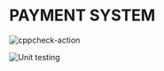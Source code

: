 # PAYMENT SYSTEM

![cppcheck-action](https://github.com/99002479/One/workflows/cppcheck-action/badge.svg)

![Unit testing](https://github.com/99002479/One/workflows/Unit%20testing/badge.svg)

